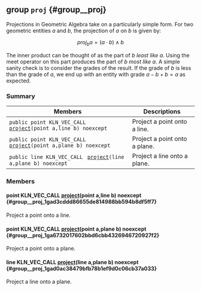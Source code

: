 ## group `proj` {#group__proj}

Projections in Geometric Algebra take on a particularly simple form. For two geometric entities $a$ and $b$, the projection of $a$ on $b$ is given by:

$$ \textit{proj}_b a = (a \cdot b) \wedge b $$

The inner product can be thought of as the part of $b$ *least like* $a$. Using the meet operator on this part produces the part of $b$ *most like* $a$. A simple sanity check is to consider the grades of the result. If the grade of $b$ is less than the grade of $a$, we end up with an entity with grade $a - b + b = a$ as expected.

### Summary

 Members                        | Descriptions                                
--------------------------------|---------------------------------------------
`public point KLN_VEC_CALL ` [`project`](#group__proj_1gad3cddd86655de814988bb594b8df5ff7)`(point a,line b) noexcept`             | Project a point onto a line.
`public point KLN_VEC_CALL ` [`project`](#group__proj_1ga6732017602bbd6cbb4326946720927f2)`(point a,plane b) noexcept`             | Project a point onto a plane.
`public line KLN_VEC_CALL ` [`project`](#group__proj_1gad0ac38479bfb78b1ef9d0c06cb37a033)`(line a,plane b) noexcept`             | Project a line onto a plane.

### Members

#### point KLN_VEC_CALL  [project](#group__proj_1gad3cddd86655de814988bb594b8df5ff7)(point a,line b) noexcept  {#group__proj_1gad3cddd86655de814988bb594b8df5ff7}

Project a point onto a line.

#### point KLN_VEC_CALL  [project](#group__proj_1ga6732017602bbd6cbb4326946720927f2)(point a,plane b) noexcept  {#group__proj_1ga6732017602bbd6cbb4326946720927f2}

Project a point onto a plane.

#### line KLN_VEC_CALL  [project](#group__proj_1gad0ac38479bfb78b1ef9d0c06cb37a033)(line a,plane b) noexcept  {#group__proj_1gad0ac38479bfb78b1ef9d0c06cb37a033}

Project a line onto a plane.

